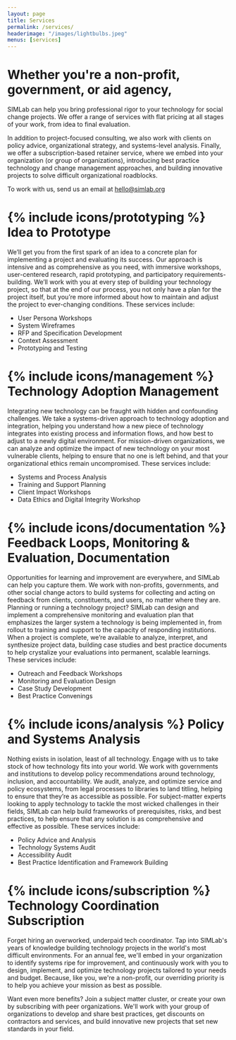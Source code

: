 ```yaml
---
layout: page
title: Services
permalink: /services/
headerimage: "/images/lightbulbs.jpeg"
menus: [services]
---
```


# Whether you're a non-profit, government, or aid agency, 
SIMLab can help you bring professional rigor to your technology for social change projects. We offer a range of services with flat pricing at all stages of your work, from idea to final evaluation.

In addition to project-focused consulting, we also work with clients on policy advice, organizational strategy, and systems-level analysis. Finally, we offer a subscription-based retainer service, where we embed into your organization (or group of organizations), introducing best practice technology and change management approaches, and building innovative projects to solve difficult organizational roadblocks.

To work with us, send us an email at [hello@simlab.org](mailto:hello@simlab.org)



# {% include icons/prototyping %} Idea to Prototype
We’ll get you from the first spark of an idea to a concrete plan for implementing a project and evaluating its success. Our approach is intensive and as comprehensive as you need, with immersive workshops, user-centered research, rapid prototyping, and participatory requirements-building. We’ll work with you at every step of building your technology project, so that at the end of our process, you not only have a plan for the project itself, but you’re more informed about how to maintain and adjust the project to ever-changing conditions. These services include:    

  * User Persona Workshops
  * System Wireframes
  * RFP and Specification Development
  * Context Assessment
  * Prototyping and Testing



# {% include icons/management %} Technology Adoption Management
Integrating new technology can be fraught with hidden and confounding challenges. We take a systems-driven approach to technology adoption and integration, helping you understand how a new piece of technology integrates into existing process and information flows, and how best to adjust to a newly digital environment. For mission-driven organizations, we can analyze and optimize the impact of new technology on your most vulnerable clients, helping to ensure that no one is left behind, and that your organizational ethics remain uncompromised. These services include:

* Systems and Process Analysis
* Training and Support Planning
* Client Impact Workshops
* Data Ethics and Digital Integrity Workshop



# {% include icons/documentation %} Feedback Loops, Monitoring & Evaluation, Documentation
Opportunities for learning and improvement are everywhere, and SIMLab can help you capture them. We work with non-profits, governments, and other social change actors to build systems for collecting and acting on feedback from clients, constituents, and users, no matter where they are. Planning or running a technology project? SIMLab can design and implement a comprehensive monitoring and evaluation plan that emphasizes the larger system a technology is being implemented in, from rollout to training and support to the capacity of responding institutions. When a project is complete, we’re available to analyze, interpret, and synthesize project data, building case studies and best practice documents to help crystalize your evaluations into permanent, scalable learnings. These services include:

* Outreach and Feedback Workshops
* Monitoring and Evaluation Design
* Case Study Development
* Best Practice Convenings



# {% include icons/analysis %} Policy and Systems Analysis
Nothing exists in isolation, least of all technology. Engage with us to take stock of how technology fits into your world. We work with governments and institutions to develop policy recommendations around technology, inclusion, and accountability. We audit, analyze, and optimize service and policy ecosystems, from legal processes to libraries to land titling, helping to ensure that they’re as accessible as possible. For subject-matter experts looking to apply technology to tackle the most wicked challenges in their fields, SIMLab can help build frameworks of prerequisites, risks, and best practices, to help ensure that any solution is as comprehensive and effective as possible. These services include:

* Policy Advice and Analysis
* Technology Systems Audit
* Accessibility Audit
* Best Practice Identification and Framework Building



# {% include icons/subscription %} Technology Coordination Subscription
Forget hiring an overworked, underpaid tech coordinator. Tap into SIMLab's years of knowledge building technology projects in the world's most difficult environments. For an annual fee, we'll embed in your organization to identify systems ripe for improvement, and continuously work with you to design, implement, and optimize technology projects tailored to your needs and budget. Because, like you, we're a non-profit, our overriding priority is to help you achieve your mission as best as possible.

Want even more benefits? Join a subject matter cluster, or create your own by subscribing with peer organizations. We'll work with your group of organizations to develop and share best practices, get discounts on contractors and services, and build innovative new projects that set new standards in your field.
